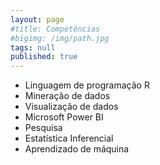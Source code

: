 ```yaml
---
layout: page
#title: Competências
#bigimg: /img/path.jpg
tags: null
published: true
---
```


- Linguagem de programação R 
- Mineração de dados
- Visualização de dados
- Microsoft Power BI
- Pesquisa
- Estatística Inferencial
- Aprendizado de máquina

